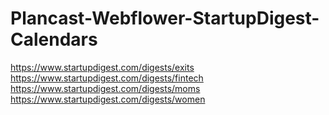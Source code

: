 # Plancast-Webflower-StartupDigest-Calendars
https://www.startupdigest.com/digests/exits https://www.startupdigest.com/digests/fintech https://www.startupdigest.com/digests/moms  https://www.startupdigest.com/digests/women

